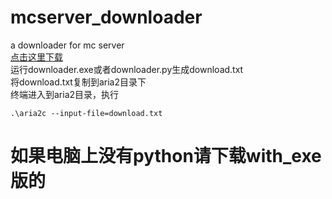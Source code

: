 # mcserver_downloader
a downloader for mc server  
[点击这里下载](https://github.com/Gyxqq/mcserver_downloader/releases/download/v1/mcserver_downloader.zip)  
运行downloader.exe或者downloader.py生成download.txt  
将download.txt复制到aria2目录下  
终端进入到aria2目录，执行
```shell
.\aria2c --input-file=download.txt
```
# 如果电脑上没有python请下载with_exe版的
